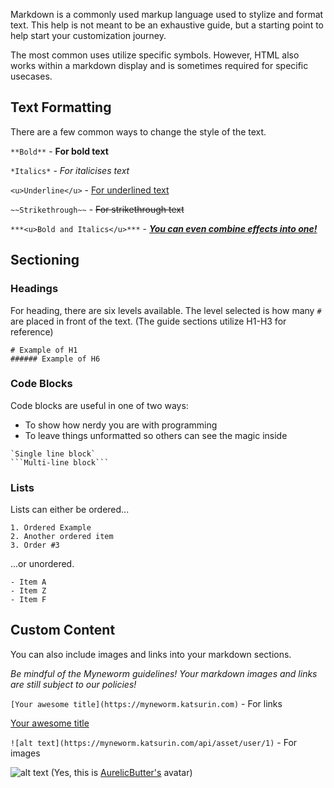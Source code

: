 Markdown is a commonly used markup language used to stylize and format text. This help is not meant to be an exhaustive guide, but a starting point to help start your customization journey.

The most common uses utilize specific symbols. However, HTML also works within a markdown display and is sometimes required for specific usecases.

## Text Formatting

There are a few common ways to change the style of the text.

`**Bold**` - **For bold text**

`*Italics*` - *For italicises text*

`<u>Underline</u>` - <u>For underlined text</u>

`~~Strikethrough~~` - ~~For strikethrough text~~

`***<u>Bold and Italics</u>***` - <u>***You can even combine effects into one!***</u>

## Sectioning

### Headings
For heading, there are six levels available. The level selected is how many `#` are placed in front of the text. (The guide sections utilize H1-H3 for reference)

```
# Example of H1
###### Example of H6
```

### Code Blocks

Code blocks are useful in one of two ways:
- To show how nerdy you are with programming
- To leave things unformatted so others can see the magic inside

```
`Single line block`
```Multi-line block```
```

### Lists

Lists can either be ordered...

```
1. Ordered Example
2. Another ordered item
3. Order #3
```
...or unordered.

```
- Item A
- Item Z
- Item F
```

## Custom Content

You can also include images and links into your markdown sections.

*Be mindful of the Myneworm guidelines! Your markdown images and links are still subject to our policies!*

`[Your awesome title](https://myneworm.katsurin.com)` - For links 

[Your awesome title](https://myneworm.katsurin.com)

`![alt text](https://myneworm.katsurin.com/api/asset/user/1)` - For images 

![alt text](https://myneworm.katsurin.com/api/asset/user/1) (Yes, this is [AurelicButter's](https://myneworm.katsurin.com/user/AurelicButter) avatar)